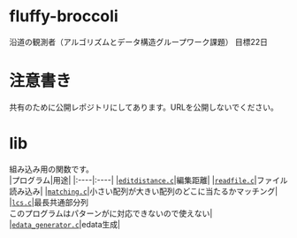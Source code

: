 # fluffy-broccoli
沿道の観測者（アルゴリズムとデータ構造グループワーク課題）
目標22日

# 注意書き
共有のために公開レポジトリにしてあります。URLを公開しないでください。

# lib
組み込み用の関数です。  
|プログラム|用途|
|:----|:----|
|[`editdistance.c`](lib/editdistance.c)|編集距離|
|[`readfile.c`](lib/readfile.c)|ファイル読み込み|
|[`matching.c`](lib/matching.c)|小さい配列が大きい配列のどこに当たるかマッチング|
|[`lcs.c`](lib/lcs.c)|最長共通部分列<br>このプログラムはパターンがに対応できないので使えない|
|[`edata_generator.c`](lib/edata_generator.c)|edata生成|
